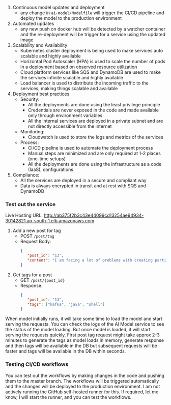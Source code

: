 1. Continuous model updates and deployment
   - any change in `ai-model/Modelfile` will trigger the CI/CD pipeline and deploy the model to the production environment
2. Automated updates
   - any new push on docker hub will be detected by a watcher container and the re-deployment will be trigger for a service using the updated image
3. Scalability and Availability
   - Kubernetes cluster deployment is being used to make services auto scalable and highly available
   - Horizontal Pod Autoscaler (HPA) is used to scale the number of pods in a deployment based on observed resource utilization
   - Cloud platform services like SQS and DynamoDB are used to make the services infinite scalable and highly available
   - Load balancer is used to distribute the incoming traffic to the services, making things scalable and available
4. Deployment best practices
   - Security: 
     - All the deployments are done using the least privilege principle
     - Credentials are never exposed in the code and made available only through environment variables
     - All the internal services are deployed in a private subnet and are not directly accessible from the internet
   - Monitoring:
     - Cloudwatch is used to store the logs and metrics of the services
   - Process:
     - CI/CD pipeline is used to automate the deployment process
     - Manual steps are minimized and are only required at 1-2 places (one-time setups)
     - All the deployments are done using the infrastructure as a code (IaaS), configurations
5. Compliance: 
   - All the services are deployed in a secure and compliant way
   - Data is always encrypted in transit and at rest with SQS and DynamoDB

### Test out the service
 Live Hosting URL: http://ab375f2b3c43e44099cd13254ae94934-30142821.ap-south-1.elb.amazonaws.com 
1. Add a new post for tag
   - POST `/post/tag`
   - Request Body:
     ```json
     {
        "post_id": "13",
        "content": "I am facing a lot of problems with creating partitions in Kafka using shell command, is there any automated way in Java for recreating the partitions?"
     }
     ```
2. Get tags for a post
   - GET `/post/{post_id}`
   - Response:
     ```json
     {
        "post_id": "13",
        "tags": ["kafka", "java", "shell"]
     }
     ```

When model initially runs, it will take some time to load the model and start serving the requests. You can check the logs of the AI Model service to see the status of the model loading.
But once model is loaded, it will start serving the requests quickly.
First post tag request might take approx 2-3 minutes to generate the tags as model loads in memory, generate response and then tags will be available in the DB but subsequent requests will be faster and tags will be available in the DB within seconds.

### Testing CI/CD workflows
You can test out the workflows by making changes in the code and pushing them to the master branch. The workflows will be triggered automatically and the changes will be deployed to the production environment.
I am not actively running the GitHub self-hosted runner for this. If required, let me know, I will start the runner, and you can test the workflows.